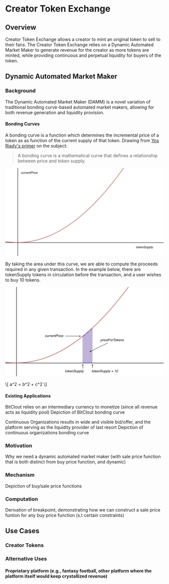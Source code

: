 # Creator Token Exchange

## Overview

Creator Token Exchange allows a creator to mint an original token to sell to their fans. The Creator Token Exchange relies on a Dynamic Automated Market Maker to generate revenue for the creator as more tokens are minted, while providing continuous and perpetual liquidity for buyers of the token.

## Dynamic Automated Market Maker

### Background

The Dynamic Automated Market Maker (DAMM) is a novel variation of traditional bonding curve-based automated market makers, allowing for both revenue generation and liquidity provision.

#### Bonding Curves


A bonding curve is a function which determines the incremental price of a token as as function of the current supply of that token. Drawing from [Yos Riady's primer](https://yos.io/2018/11/10/bonding-curves/#bonding-curves) on the subject:

> A bonding curve is a mathematical curve that defines a relationship between price and token supply.

![Bonding Curve](bonding_curve.jpeg)

By taking the area under this curve, we are able to compute the proceeds required in any given transaction. In the example below, there are tokenSupply tokens in circulation before the transaction, and a user wishes to buy 10 tokens. 

![Bonding Curve Transaction](bonding_curve_transaction.jpeg)

\\[ a^2 = b^2 + c^2 \\]

#### Existing Applications

BitClout relies on an intermediary currency to monetize (since all revenue acts as liquidity pool)
Depiction of BitClout bonding curve

Continuous Organizations results in wide and visible bid/offer, and the platform serving as the liquidity provider of last resort
Depiction of continuous organizations bonding curve

### Motivation

Why we need a dynamic automated market maker (with sale price function that is both distinct from buy price function, and dynamic)

### Mechanism

Depiction of buy/sale price functions

### Computation

Derivation of breakpoint, demonstrating how we can construct a sale price funtion for any buy price function (s.t certain constraints)

## Use Cases

### Creator Tokens

### Alternative Uses

#### Proprietary platform (e.g., fantasy football, other platform where the platform itself would keep crystallized revenue)